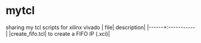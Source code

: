 # mytcl
sharing my tcl scripts for xilinx vivado
|  file| description|
|------+:-----------|
|create_fifo.tcl| to create a FIFO IP (.xci)|
